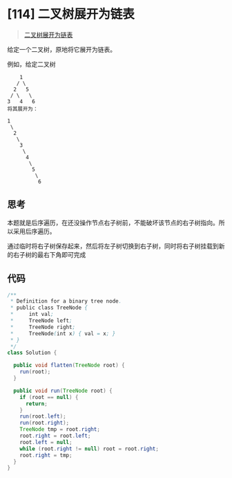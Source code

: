 # [114] 二叉树展开为链表

> [二叉树展开为链表](https://leetcode-cn.com/problems/flatten-binary-tree-to-linked-list/)

给定一个二叉树，原地将它展开为链表。

例如，给定二叉树

```
    1
   / \
  2   5
 / \   \
3   4   6
将其展开为：

1
 \
  2
   \
    3
     \
      4
       \
        5
         \
          6
```

## 思考

本题就是后序遍历，在还没操作节点右子树前，不能破坏该节点的右子树指向。所以采用后序遍历。

通过临时将右子树保存起来，然后将左子树切换到右子树，同时将右子树挂载到新的右子树的最右下角即可完成

## 代码

```java
/**
 * Definition for a binary tree node.
 * public class TreeNode {
 *     int val;
 *     TreeNode left;
 *     TreeNode right;
 *     TreeNode(int x) { val = x; }
 * }
 */
class Solution {

  public void flatten(TreeNode root) {
    run(root);
  }

  public void run(TreeNode root) {
    if (root == null) {
      return;
    }
    run(root.left);
    run(root.right);
    TreeNode tmp = root.right;
    root.right = root.left;
    root.left = null;
    while (root.right != null) root = root.right;
    root.right = tmp;
  }
}

```
